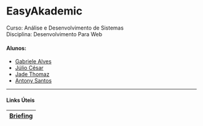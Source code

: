 # EasyAkademic
Curso: Análise e Desenvolvimento de Sistemas <br>
Disciplina: Desenvolvimento Para Web <br>
#### Alunos: 
- [Gabriele Alves](https://github.com/gabrielebonfim)
- [Júlio César](https://github.com/juliorodrigues1)
- [Jade Thomaz](https://github.com/JadeThom)
- [Antony Santos](https://github.com/Tonhass)


****
#### Links Úteis

| [Briefing](https://github.com/gabrielebonfim/EasyAkademic/blob/main/docs/briefing.png) |
|----------------------------------------------------------------------------------------|
